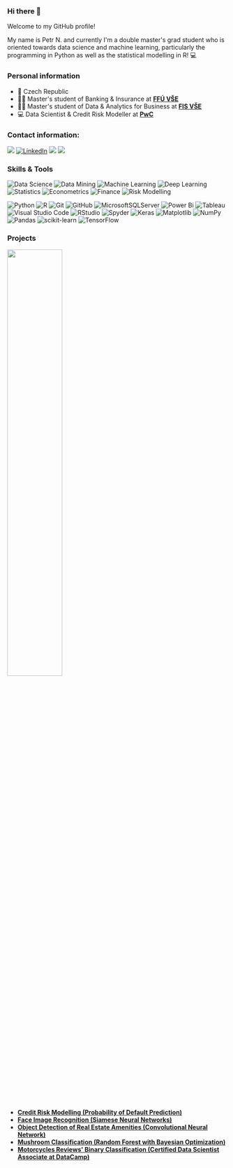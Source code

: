 ### Hi there 👋
Welcome to my GitHub profile!

My name is Petr N. and currently I'm a double master's grad student who is oriented towards data science and machine learning, particularly the programming in Python as well as the statistical modelling in R! :computer:

### Personal information
 - :round_pushpin: Czech Republic
 - :student: Master's student of Banking & Insurance at [**FFÚ VŠE**](https://ffu.vse.cz/english/)
 - :student: Master's student of Data & Analytics for Business at [**FIS VŠE**](https://fis.vse.cz/english/)
 - :computer: Data Scientist & Credit Risk Modeller at [**PwC**](https://www.pwc.com/cz/en.html)

### Contact information:
<a href="mailto:ngn.petr@gmail.com"><img src="https://img.shields.io/badge/-Gmail-D14836?style=for-the-badge&logo=Gmail&logoColor=white"></img></a>
<a href="https://www.linkedin.com/in/petr-ngn/" target="_blank"><img alt="LinkedIn" src="https://img.shields.io/badge/LinkedIn-0077B5?style=for-the-badge&logo=linkedin&logoColor=white" /></img></a>
<a href="https://stackoverflow.com/users/21003873/petr-ngn"><img src = "https://img.shields.io/badge/Stack%20Overflow-F58025.svg?style=for-the-badge&logo=Stack-Overflow&logoColor=white"></img></a>
<a href="https://www.kaggle.com/ptrngn"><img src = "https://img.shields.io/badge/Kaggle-20BEFF.svg?style=for-the-badge&logo=Kaggle&logoColor=white"></img></a>

### Skills & Tools
![Data Science](https://img.shields.io/badge/-Data%20Science-lightgreen)
![Data Mining](https://img.shields.io/badge/-Data%20Mining-brightgreen)
![Machine Learning](https://img.shields.io/badge/-Machine%20Learning-green)
![Deep Learning](https://img.shields.io/badge/-Deep%20Learning-darkgreen)
![Statistics](https://img.shields.io/badge/-Statistics-orange)
![Econometrics](https://img.shields.io/badge/-Econometrics-darkorange)
![Finance](https://img.shields.io/badge/-Finance-darkblue)
![Risk Modelling](https://img.shields.io/badge/-Risk%20Modelling-blue)


![Python](https://img.shields.io/badge/python-3670A0?style=for-the-badge&logo=python&logoColor=ffdd54)
![R](https://img.shields.io/badge/r-%23276DC3.svg?style=for-the-badge&logo=r&logoColor=white)
![Git](https://img.shields.io/badge/-Git-black?style=flat-square&logo=git)
![GitHub](https://img.shields.io/badge/-GitHub-181717?style=flat-square&logo=github)
![MicrosoftSQLServer](https://img.shields.io/badge/Microsoft%20SQL%20Sever-CC2927?style=for-the-badge&logo=microsoft%20sql%20server&logoColor=white)
![Power Bi](https://img.shields.io/badge/power_bi-F2C811?style=for-the-badge&logo=powerbi&logoColor=black)
![Tableau](https://img.shields.io/badge/Tableau-E97627.svg?style=for-the-badge&logo=Tableau&logoColor=white)
![Visual Studio Code](https://img.shields.io/badge/Visual%20Studio%20Code-0078d7.svg?style=for-the-badge&logo=visual-studio-code&logoColor=white)
![RStudio](https://img.shields.io/badge/RStudio-4285F4?style=for-the-badge&logo=rstudio&logoColor=white)
![Spyder](https://img.shields.io/badge/Spyder-838485?style=for-the-badge&logo=spyder%20ide&logoColor=maroon)
![Keras](https://img.shields.io/badge/Keras-%23D00000.svg?style=for-the-badge&logo=Keras&logoColor=white)
 ![Matplotlib](https://img.shields.io/badge/Matplotlib-%23ffffff.svg?style=for-the-badge&logo=Matplotlib&logoColor=black)
 ![NumPy](https://img.shields.io/badge/numpy-%23013243.svg?style=for-the-badge&logo=numpy&logoColor=white)
 ![Pandas](https://img.shields.io/badge/pandas-%23150458.svg?style=for-the-badge&logo=pandas&logoColor=white)
 ![scikit-learn](https://img.shields.io/badge/scikit--learn-%23F7931E.svg?style=for-the-badge&logo=scikit-learn&logoColor=white)
 ![TensorFlow](https://img.shields.io/badge/TensorFlow-%23FF6F00.svg?style=for-the-badge&logo=TensorFlow&logoColor=white)

### Projects
<img src = "https://i.kym-cdn.com/entries/icons/mobile/000/028/021/work.jpg" width=50% height=50%>

- [**Credit Risk Modelling (Probability of Default Prediction)**](https://github.com/petr-ngn/Probability_of_Default_Prediction)
- [**Face Image Recognition (Siamese Neural Networks)**](https://github.com/petr-ngn/ML_Siamese_Neural_Networks)
- [**Object Detection of Real Estate Amenities (Convolutional Neural Network)**](https://github.com/petr-ngn/ML_Siamese_Neural_Networks)
- [**Mushroom Classification (Random Forest with Bayesian Optimization)**](https://github.com/petr-ngn/Data_X_2022)
- [**Motorcycles Reviews' Binary Classification (Certified Data Scientist Associate at DataCamp)**](https://github.com/petr-ngn/DataCamp_DS_Associate_Certification)

<!--
**petr-ngn/petr-ngn** is a ✨ _special_ ✨ repository because its `README.md` (this file) appears on your GitHub profile.

Here are some ideas to get you started:

- 🔭 I’m currently working on ...
- 🌱 I’m currently learning ...
- 👯 I’m looking to collaborate on ...
- 🤔 I’m looking for help with ...
- 💬 Ask me about ...
- 📫 How to reach me: ...
- 😄 Pronouns: ...
- ⚡ Fun fact: ...
-->
